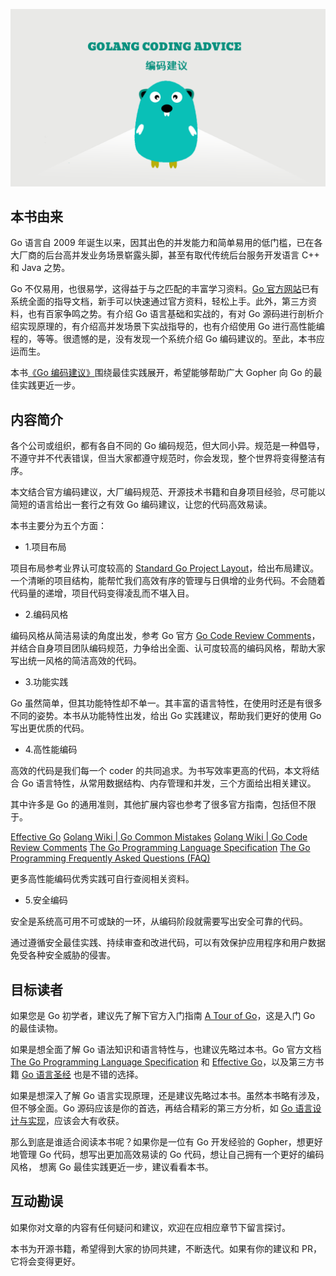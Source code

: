 ![在这里插入图片描述](/assets/imgs/banner.png)

## 本书由来
Go 语言自 2009 年诞生以来，因其出色的并发能力和简单易用的低门槛，已在各大厂商的后台高并发业务场景崭露头脚，甚至有取代传统后台服务开发语言 C++ 和 Java 之势。

Go 不仅易用，也很易学，这得益于与之匹配的丰富学习资料。[Go 官方网站](https://go.dev/doc/)已有系统全面的指导文档，新手可以快速通过官方资料，轻松上手。此外，第三方资料，也有百家争鸣之势。有介绍 Go 语言基础和实战的，有对 Go 源码进行剖析介绍实现原理的，有介绍高并发场景下实战指导的，也有介绍使用 Go 进行高性能编程的，等等。很遗憾的是，没有发现一个系统介绍 Go 编码建议的。至此，本书应运而生。

本书[《Go 编码建议》](https://dablelv.github.io/go-coding-advice/)围绕最佳实践展开，希望能够帮助广大 Gopher 向 Go 的最佳实践更近一步。

## 内容简介
各个公司或组织，都有各自不同的 Go 编码规范，但大同小异。规范是一种倡导，不遵守并不代表错误，但当大家都遵守规范时，你会发现，整个世界将变得整洁有序。

本文结合官方编码建议，大厂编码规范、开源技术书籍和自身项目经验，尽可能以简短的语言给出一套行之有效 Go 编码建议，让您的代码高效易读。

本书主要分为五个方面：

- 1.项目布局

项目布局参考业界认可度较高的 [Standard Go Project Layout](https://github.com/golang-standards/project-layout)，给出布局建议。一个清晰的项目结构，能帮忙我们高效有序的管理与日俱增的业务代码。不会随着代码量的递增，项目代码变得凌乱而不堪入目。

- 2.编码风格

编码风格从简洁易读的角度出发，参考 Go 官方 [Go Code Review Comments](https://github.com/golang/go/wiki/CodeReviewComments)，并结合自身项目团队编码规范，力争给出全面、认可度较高的编码风格，帮助大家写出统一风格的简洁高效的代码。

- 3.功能实践

Go 虽然简单，但其功能特性却不单一。其丰富的语言特性，在使用时还是有很多不同的姿势。本书从功能特性出发，给出 Go 实践建议，帮助我们更好的使用 Go 写出更优质的代码。

- 4.高性能编码

高效的代码是我们每一个 coder 的共同追求。为书写效率更高的代码，本文将结合 Go 语言特性，从常用数据结构、内存管理和并发，三个方面给出相关建议。

其中许多是 Go 的通用准则，其他扩展内容也参考了很多官方指南，包括但不限于。

[Effective Go](https://golang.org/doc/effective_go.html)
[Golang Wiki | Go Common Mistakes](https://github.com/golang/go/wiki/CommonMistakes)
[Golang Wiki | Go Code Review Comments](https://github.com/golang/go/wiki/CodeReviewComments)
[The Go Programming Language Specification](https://golang.org/ref/spec)
[The Go Programming Frequently Asked Questions (FAQ)](https://go.dev/doc/faq)

更多高性能编码优秀实践可自行查阅相关资料。

- 5.安全编码

安全是系统高可用不可或缺的一环，从编码阶段就需要写出安全可靠的代码。

通过遵循安全最佳实践、持续审查和改进代码，可以有效保护应用程序和用户数据免受各种安全威胁的侵害。
## 目标读者
如果您是 Go 初学者，建议先了解下官方入门指南 [A Tour of Go](https://go.dev/tour/)，这是入门 Go 的最佳读物。

如果是想全面了解 Go 语法知识和语言特性与，也建议先略过本书。Go 官方文档 [The Go Programming Language Specification](https://golang.org/ref/spec) 和 [Effective Go](https://golang.org/doc/effective_go.html)，以及第三方书籍 [Go 语言圣经](https://books.studygolang.com/gopl-zh/) 也是不错的选择。

如果是想深入了解 Go 语言实现原理，还是建议先略过本书。虽然本书略有涉及，但不够全面。Go 源码应该是你的首选，再结合精彩的第三方分析，如 [Go 语言设计与实现](https://draveness.me/golang/)，应该会大有收获。

那么到底是谁适合阅读本书呢？如果你是一位有 Go 开发经验的 Gopher，想更好地管理 Go 代码，想写出更加高效易读的 Go 代码，想让自己拥有一个更好的编码风格， 想离 Go 最佳实践更近一步，建议看看本书。

## 互动勘误
如果你对文章的内容有任何疑问和建议，欢迎在应相应章节下留言探讨。

本书为开源书籍，希望得到大家的协同共建，不断迭代。如果有你的建议和 PR，它将会变得更好。